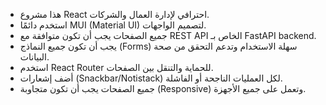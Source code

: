 <!-- Use this file to provide workspace-specific custom instructions to Copilot. For more details, visit https://code.visualstudio.com/docs/copilot/copilot-customization#_use-a-githubcopilotinstructionsmd-file -->

- هذا مشروع React احترافي لإدارة العمال والشركات.
- استخدم دائمًا MUI (Material UI) لتصميم الواجهات.
- جميع الصفحات يجب أن تكون متوافقة مع REST API الخاص بـ FastAPI backend.
- يجب أن تكون جميع النماذج (Forms) سهلة الاستخدام وتدعم التحقق من صحة البيانات.
- استخدم React Router للحماية والتنقل بين الصفحات.
- أضف إشعارات (Snackbar/Notistack) لكل العمليات الناجحة أو الفاشلة.
- جميع الصفحات يجب أن تكون متجاوبة (Responsive) وتعمل على جميع الأجهزة.
